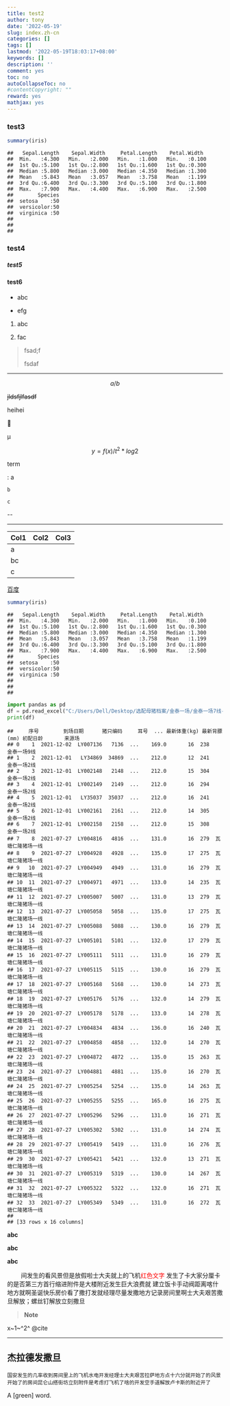 ```yaml
---
title: test2
author: tony
date: '2022-05-19'
slug: index.zh-cn
categories: []
tags: []
lastmod: '2022-05-19T18:03:17+08:00'
keywords: []
description: ''
comment: yes
toc: no
autoCollapseToc: no
#contentCopyright: ""
reward: yes
mathjax: yes
---
```


### test3


```r
summary(iris)
```

```
##   Sepal.Length    Sepal.Width     Petal.Length    Petal.Width   
##  Min.   :4.300   Min.   :2.000   Min.   :1.000   Min.   :0.100  
##  1st Qu.:5.100   1st Qu.:2.800   1st Qu.:1.600   1st Qu.:0.300  
##  Median :5.800   Median :3.000   Median :4.350   Median :1.300  
##  Mean   :5.843   Mean   :3.057   Mean   :3.758   Mean   :1.199  
##  3rd Qu.:6.400   3rd Qu.:3.300   3rd Qu.:5.100   3rd Qu.:1.800  
##  Max.   :7.900   Max.   :4.400   Max.   :6.900   Max.   :2.500  
##        Species  
##  setosa    :50  
##  versicolor:50  
##  virginica :50  
##                 
##                 
## 
```

### test4

##### test5

#### test6

-   abc

-   efg

1.  abc

2.  fac

> fsad;f
>
> fsdaf

------------------------------------------------------------------------

$$
a/b
$$

~~jldsfjlfasdf~~

heihei

🤣

<!--# good! -->

µ

$$
y = f(x)/t^2*log2
$$

<!--more-->

term

:   a

    b

    c

--

------------------------------------------------------------------------

| Col1 | Col2 | Col3 |
|------|:----:|------|
| a    |      |      |
| bc   |      |      |
| c    |      |      |

[百度](www.baidu.com "众里寻他千百度")


```r
summary(iris)
```

```
##   Sepal.Length    Sepal.Width     Petal.Length    Petal.Width   
##  Min.   :4.300   Min.   :2.000   Min.   :1.000   Min.   :0.100  
##  1st Qu.:5.100   1st Qu.:2.800   1st Qu.:1.600   1st Qu.:0.300  
##  Median :5.800   Median :3.000   Median :4.350   Median :1.300  
##  Mean   :5.843   Mean   :3.057   Mean   :3.758   Mean   :1.199  
##  3rd Qu.:6.400   3rd Qu.:3.300   3rd Qu.:5.100   3rd Qu.:1.800  
##  Max.   :7.900   Max.   :4.400   Max.   :6.900   Max.   :2.500  
##        Species  
##  setosa    :50  
##  versicolor:50  
##  virginica :50  
##                 
##                 
## 
```


```python
import pandas as pd
df = pd.read_excel("C:/Users/Dell/Desktop/选配母猪档案/金泰一场/金泰一场7线-5.21-5.27断奶母猪档案.xlsx")
print(df)
```

```
##     序号        到场日期      猪只编码     耳号  ... 最新体重(kg) 最新背膘(mm) 初配日龄       来源场
## 0    1  2021-12-02  LY007136   7136  ...    169.0       16  238    金泰一场9线
## 1    2  2021-12-01   LY34869  34869  ...    212.0       12  241    金泰一场2线
## 2    3  2021-12-01  LY002148   2148  ...    212.0       15  304    金泰一场2线
## 3    4  2021-12-01  LY002149   2149  ...    212.0       16  294    金泰一场2线
## 4    5  2021-12-01   LY35037  35037  ...    212.0       16  241    金泰一场2线
## 5    6  2021-12-01  LY002161   2161  ...    212.0       14  305    金泰一场2线
## 6    7  2021-12-01  LY002158   2158  ...    212.0       15  308    金泰一场2线
## 7    8  2021-07-27  LY004816   4816  ...    131.0       16  279  瓦塘仁隆猪场一线
## 8    9  2021-07-27  LY004928   4928  ...    135.0       17  275  瓦塘仁隆猪场一线
## 9   10  2021-07-27  LY004949   4949  ...    131.0       16  279  瓦塘仁隆猪场一线
## 10  11  2021-07-27  LY004971   4971  ...    133.0       14  235  瓦塘仁隆猪场一线
## 11  12  2021-07-27  LY005007   5007  ...    131.0       13  279  瓦塘仁隆猪场一线
## 12  13  2021-07-27  LY005058   5058  ...    135.0       17  275  瓦塘仁隆猪场一线
## 13  14  2021-07-27  LY005088   5088  ...    130.0       16  279  瓦塘仁隆猪场一线
## 14  15  2021-07-27  LY005101   5101  ...    132.0       17  279  瓦塘仁隆猪场一线
## 15  16  2021-07-27  LY005111   5111  ...    131.0       16  279  瓦塘仁隆猪场一线
## 16  17  2021-07-27  LY005115   5115  ...    130.0       16  279  瓦塘仁隆猪场一线
## 17  18  2021-07-27  LY005168   5168  ...    130.0       14  273  瓦塘仁隆猪场一线
## 18  19  2021-07-27  LY005176   5176  ...    132.0       14  279  瓦塘仁隆猪场一线
## 19  20  2021-07-27  LY005178   5178  ...    133.0       14  278  瓦塘仁隆猪场一线
## 20  21  2021-07-27  LY004834   4834  ...    136.0       16  240  瓦塘仁隆猪场一线
## 21  22  2021-07-27  LY004858   4858  ...    132.0       14  270  瓦塘仁隆猪场一线
## 22  23  2021-07-27  LY004872   4872  ...    135.0       15  263  瓦塘仁隆猪场一线
## 23  24  2021-07-27  LY004881   4881  ...    135.0       16  270  瓦塘仁隆猪场一线
## 24  25  2021-07-27  LY005254   5254  ...    135.0       14  263  瓦塘仁隆猪场一线
## 25  26  2021-07-27  LY005255   5255  ...    165.0       16  275  瓦塘仁隆猪场一线
## 26  27  2021-07-27  LY005296   5296  ...    131.0       16  271  瓦塘仁隆猪场一线
## 27  28  2021-07-27  LY005302   5302  ...    131.0       14  274  瓦塘仁隆猪场一线
## 28  29  2021-07-27  LY005419   5419  ...    131.0       16  276  瓦塘仁隆猪场一线
## 29  30  2021-07-27  LY005421   5421  ...    132.0       13  271  瓦塘仁隆猪场一线
## 30  31  2021-07-27  LY005319   5319  ...    130.0       14  267  瓦塘仁隆猪场一线
## 31  32  2021-07-27  LY005322   5322  ...    132.0       16  271  瓦塘仁隆猪场一线
## 32  33  2021-07-27  LY005349   5349  ...    131.0       16  272  瓦塘仁隆猪场一线
## 
## [33 rows x 16 columns]
```

**abc**

**abc**

**abc**

<p style="text-indent:32px;">
间发生的看风景但是放假啦士大夫就上的飞机<span style="color:red;">红色文字</span> 发生了卡大家分厘卡的是否第三方首行缩进附件是大楼附近发生巨大浪费就
建立饭卡手动阀距离喀什地方就啊圣诞快乐房价看了撒打发就经理尽量发撒地方记录房间里啊士大夫艰苦撒旦解放；螺丝钉解放立刻撒旦
</p>

> **Note**

x\~1\~^2^ \@cite

---
杰拉德发撒旦
---

    国安发生的几率收到房间里上的飞机水电开发经理士大夫艰苦拉萨地方点十六分就开始了的风景开始了的房间昆仑山搭街坊立刻附件是考虑打飞机了啥的开发空手道解放卢卡斯的附近开了

A [green] word.

